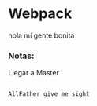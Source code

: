  # Webpack

 hola mi gente bonita

 ### Notas:

 Llegar a Master
 ```

 AllFather give me sight
 
 ```

